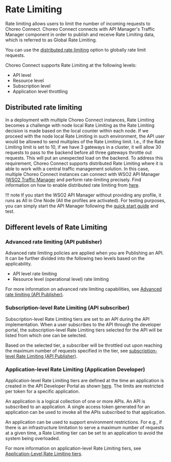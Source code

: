 # Rate Limiting

Rate limiting allows users to limit the number of incoming requests to Choreo Connect. Choreo Connect connects
with API Manager's Traffic Manager component in order to publish and receive Rate Limiting data, which is referred to as Global Rate Limiting.

You can use the [distributed rate limiting]({{base_path}}/deploy-and-publish/deploy-on-gateway/choreo-connect/rate-limiting/distributed-throttling) option to globally rate limit requests.

Choreo Connect supports Rate Limiting at the following levels:

- API level
- Resource level
- Subscription level
- Application level throttling

## Distributed rate limiting

In a deployment with multiple Choreo Connect instances, Rate Limiting becomes a challenge with node local Rate Limiting as the Rate Limiting decision is made based on the local counter within each node. If we proceed with the node local Rate Limiting in such
environment, the API user would be allowed to send multiples of the Rate Limiting limit. I.e., if the Rate Limiting limit is set to 10, if we have 3 gateways in a cluster, it will allow 30 requests to pass to the backend before all three gateways
throttle out requests. This will put an unexpected load on the backend. To address this requirement, Choreo Connect
supports distributed Rate Limiting where it is able to work with a central traffic management solution. In this case,
multiple Choreo Connect instances can connect with WSO2 API Manager ([WSO2 Traffic Manager]({{base_path}}/install-and-setup/setup/distributed-deployment/product-profiles) and perform rate-limiting precisely. Find information on how to enable distributed rate limiting from [here]({{base_path}}/deploy-and-publish/deploy-on-gateway/choreo-connect/rate-limiting/distributed-throttling).

!!! note
    If you start the WSO2 API Manager without providing any profile, it runs as All in One Node (All the profiles are activated). For testing purposes, you can simply start the API Manager following the [quick start guide]({{base_path}}/getting-started/quick-start-guide/) and test.

## Different levels of Rate Limiting

### Advanced rate limiting (API publisher)

Advanced rate limiting policies are applied when you are Publishing an API. It can be further divided into the following two levels based on the applicability.

- API level rate limiting
- Resource level (operational level) rate limiting

For more information on advanced rate limiting capabilities, see [Advanced rate limiting (API Publisher)]({{base_path}}/design/rate-limiting/setting-throttling-limits/#advanced-rate-limiting-api-publisher).

### Subscription-level Rate Limiting (API subscriber)

Subscription-level Rate Limiting tiers are set to an API during the API implementation. When a user subscribes to the API through the developer portal, the subscription-level Rate Limiting tiers selected for the API will be listed from which one can be selected.

Based on the selected tier, a subscriber will be throttled out upon reaching the maximum number of requests specified in the tier, see [subscription-level Rate Limiting (API Publisher)]({{base_path}}/design/rate-limiting/setting-throttling-limits/#subscription-level-rate-limiting-api-publisher).

### Application-level Rate Limiting (Application Developer)

Application-level Rate Limiting tiers are defined at the time an application is created in the API Developer Portal as shown [here]({{base_path}}/design/rate-limiting/setting-throttling-limits/#application-level-rate-limiting-application-developer). The limits are restricted per token for a specific application.

An application is a logical collection of one or more APIs. An API is subscribed to an application. A single access token generated for an application can be used to invoke all the APIs subscribed to that application.

An application can be used to support environment restrictions. For e.g., if there is an infrastructure limitation to serve a maximum number of requests at a given time, a Rate Limiting tier can be set to an application to avoid the system being overloaded.

For more information on application-level Rate Limiting tiers, see [Application-Level Rate Limiting tiers]({{base_path}}/design/rate-limiting/setting-throttling-limits/#application-level-rate-limiting-application-developer).
